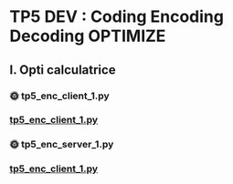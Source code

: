 # TP5 DEV : Coding Encoding Decoding OPTIMIZE

## I. Opti calculatrice

### 🌞 tp5_enc_client_1.py
### [tp5_enc_client_1.py](https://github.com/thomascrecy/tp5-dev-reseau/blob/main/tp5_enc_client_1.py)

### 🌞 tp5_enc_server_1.py
### [tp5_enc_client_1.py](https://github.com/thomascrecy/tp5-dev-reseau/blob/main/tp5_enc_server_1.py)